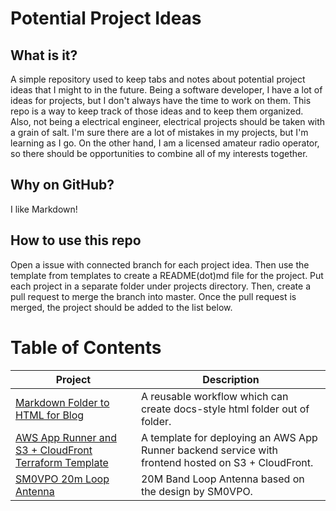 # Potential Project Ideas
## What is it?
A simple repository used to keep tabs and notes about potential project ideas that I might to in the future. Being a software developer, I have a lot of ideas for projects, but I don't always have the time to work on them. This repo is a way to keep track of those ideas and to keep them organized. Also, not being a electrical engineer, electrical projects should be taken with a grain of salt. I'm sure there are a lot of mistakes in my projects, but I'm learning as I go. On the other hand, I am a licensed amateur radio operator, so there should be opportunities to combine all of my interests together.
## Why on GitHub?
I like Markdown!

## How to use this repo
Open a issue with connected branch for each project idea. Then use the template from templates to create a README(dot)md file for the project. Put each project in a separate folder under projects directory. Then, create a pull request to merge the branch into master. Once the pull request is merged, the project should be added to the list below.

# Table of Contents
| Project | Description |
| --- | --- |
| [Markdown Folder to HTML for Blog](./projects/1-markdown-folder-to-html-for-blog/README.md) | A reusable workflow which can create docs-style html folder out of folder. |
| [AWS App Runner and S3 + CloudFront Terraform Template](./projects/2-aws-app-runner-and-s3-with-cloudfront/README.md) | A template for deploying an AWS App Runner backend service with frontend hosted on S3 + CloudFront. |
| [SM0VPO 20m Loop Antenna](./projects/9-sm0vpo-20m-loop-antenna/README.md) | 20M Band Loop Antenna based on the design by SM0VPO. |
<!--Table of contents end, do not remove this comment -->
    